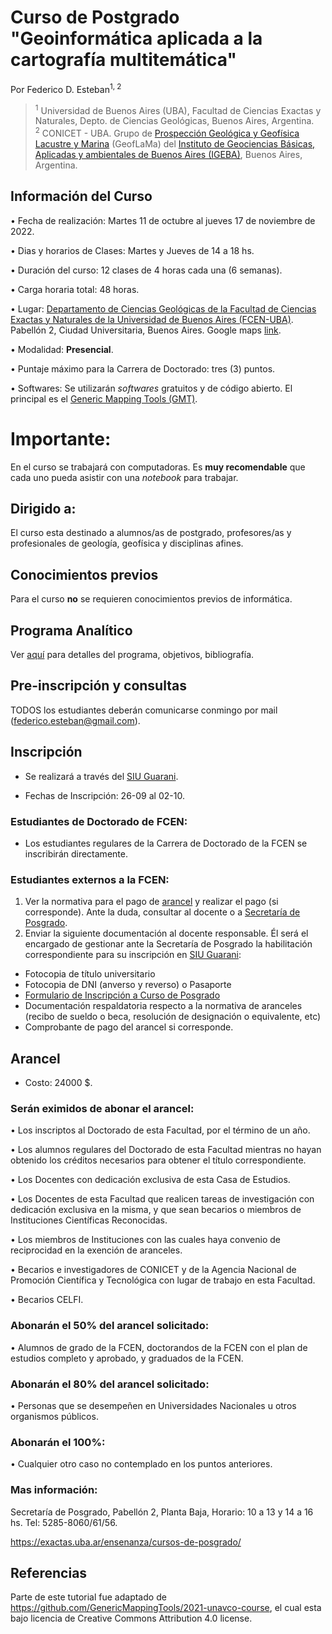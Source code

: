 # Curso de Postgrado "Geoinformática aplicada a la cartografía multitemática"

Por Federico D. Esteban<sup>1, 2</sup>
> <sup>1</sup> Universidad de Buenos Aires (UBA), Facultad de Ciencias Exactas y Naturales, Depto. de Ciencias Geológicas, Buenos Aires, Argentina.
> <br>
> <sup>2</sup> CONICET - UBA. Grupo de [Prospección Geológica y Geofísica Lacustre y Marina](https://www.geoflama.ar/) (GeofLaMa) del  [Instituto de Geociencias Básicas, Aplicadas y ambientales de Buenos Aires (IGEBA)](http://igeba.gl.fcen.uba.ar/), Buenos Aires, Argentina.


## Información del Curso

• Fecha de realización: Martes 11 de octubre al jueves 17 de noviembre de 2022.

• Dias y horarios de Clases: Martes y Jueves de 14 a 18 hs.

• Duración del curso: 12 clases de 4 horas cada una (6 semanas).

• Carga horaria total: 48 horas.

• Lugar: [Departamento de Ciencias Geológicas de la Facultad de Ciencias Exactas y Naturales de la Universidad de Buenos Aires (FCEN-UBA)](http://www.gl.fcen.uba.ar/). Pabellón 2, Ciudad Universitaria, Buenos Aires. Google maps [link](https://goo.gl/maps/hWZKoahv8Bz7nfDu9).

• Modalidad: **Presencial**.

• Puntaje máximo para la Carrera de Doctorado: tres (3) puntos.

• Softwares: Se utilizarán *softwares* gratuitos y de código abierto. El principal es el [Generic Mapping Tools (GMT)](https://www.generic-mapping-tools.org/).

# Importante:

En el curso se trabajará con computadoras. Es **muy recomendable** que cada uno pueda asistir con una *notebook* para trabajar.

## Dirigido a:
El curso esta destinado a alumnos/as de postgrado, profesores/as y profesionales de geología, geofísica y disciplinas afines.

## Conocimientos previos
Para el curso **no** se requieren conocimientos previos de informática.

## Programa Analítico

Ver [aquí](https://github.com/Esteban82/FCEN-2022/blob/main/Programa.md) para detalles del programa, objetivos, bibliografía.

## Pre-inscripción y consultas

TODOS los estudiantes deberán comunicarse conmingo por mail (federico.esteban@gmail.com).

## Inscripción

* Se realizará a través del [SIU Guarani](https://inscripciones.exactas.uba.ar/exactas/).

* Fechas de Inscripción: 26-09 al 02-10.

### Estudiantes de Doctorado de FCEN:

* Los estudiantes regulares de la Carrera de Doctorado de la FCEN se inscribirán directamente.

### Estudiantes externos a la FCEN:

1. Ver la normativa para el pago de [arancel](https://github.com/Esteban82/FCEN-2022/edit/WIP-Inscripcion/README.md##Arancel) y realizar el pago (si corresponde). Ante la duda, consultar al docente o a [Secretaría de Posgrado](https://exactas.uba.ar/ensenanza/cursos-de-posgrado/). 
2. Enviar la siguiente documentación al docente responsable. Él será el encargado de gestionar ante la Secretaría de Posgrado la habilitación correspondiente para su inscripción en [SIU Guarani](https://inscripciones.exactas.uba.ar/exactas/):

  * Fotocopia de título universitario 
  * Fotocopia de DNI (anverso y reverso) o Pasaporte
  * [Formulario de Inscripción a Curso de Posgrado]([url](https://exactas.uba.ar/wp-content/uploads/2019/07/Formulario-de-Inscripci%C3%B3n-a-Curso-Materia-de-Posgrado-1.pdf))
  * Documentación respaldatoria respecto a la normativa de aranceles (recibo de sueldo o beca, resolución de designación o equivalente, etc)
  * Comprobante de pago del arancel si corresponde.

## Arancel

*  Costo: 24000 $.

### Serán eximidos de abonar el arancel:

• Los inscriptos al Doctorado de esta Facultad, por el término de un año.

• Los alumnos regulares del Doctorado de esta Facultad mientras no hayan obtenido los créditos
necesarios para obtener el título correspondiente.

• Los Docentes con dedicación exclusiva de esta Casa de Estudios.

• Los Docentes de esta Facultad que realicen tareas de investigación con dedicación exclusiva en
la misma, y que sean becarios o miembros de Instituciones Científicas Reconocidas.

• Los miembros de Instituciones con las cuales haya convenio de reciprocidad en la exención de
aranceles.

• Becarios e investigadores de CONICET y de la Agencia Nacional de Promoción Científica y
Tecnológica con lugar de trabajo en esta Facultad.

• Becarios CELFI. 


### Abonarán el 50% del arancel solicitado:

• Alumnos de grado de la FCEN, doctorandos de la FCEN con el plan de estudios completo y
aprobado, y graduados de la FCEN.

### Abonarán el 80% del arancel solicitado:
• Personas que se desempeñen en Universidades Nacionales u otros organismos públicos.

### Abonarán el 100%:
• Cualquier otro caso no contemplado en los puntos anteriores.

### Mas información: 
Secretaría de Posgrado, Pabellón 2, Planta
Baja, Horario: 10 a 13 y 14 a 16 hs. Tel: 5285-8060/61/56.

https://exactas.uba.ar/ensenanza/cursos-de-posgrado/


## Referencias

Parte de este tutorial fue adaptado de https://github.com/GenericMappingTools/2021-unavco-course, el cual esta bajo licencia de Creative Commons Attribution 4.0 license.
